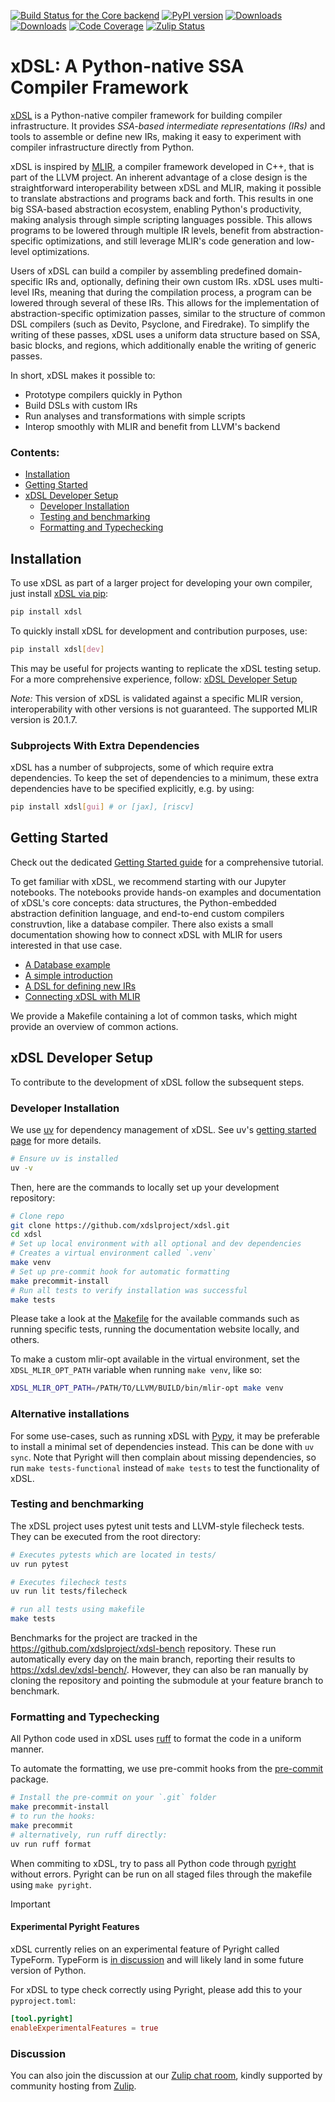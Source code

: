 <!-- markdownlint-disable-next-line MD041 -->
[![Build Status for the Core backend](https://github.com/xdslproject/xdsl/actions/workflows/ci-core.yml/badge.svg)](https://github.com/xdslproject/xdsl/actions/workflows/ci-core.yml?query=workflow%3A%22CI+-+Python+application%22++)
[![PyPI version](https://badge.fury.io/py/xdsl.svg)](https://badge.fury.io/py/xdsl)
[![Downloads](https://static.pepy.tech/badge/xdsl)](https://www.pepy.tech/projects/xdsl)
[![Downloads](https://static.pepy.tech/badge/xdsl/week)](https://pepy.tech/project/xdsl)
[![Code Coverage](https://codecov.io/gh/xdslproject/xdsl/main/graph/badge.svg)](https://codecov.io/gh/xdslproject/xdsl)
[![Zulip Status](https://img.shields.io/badge/chat-on%20zulip-%2336C5F0)](https://xdsl.zulipchat.com)

# xDSL: A Python-native SSA Compiler Framework

[xDSL](http://www.xdsl.dev) is a Python-native compiler framework for
building compiler infrastructure. It provides *SSA-based intermediate
representations (IRs)* and tools to assemble or define new IRs, making it
easy to experiment with compiler infrastructure directly from Python.  

xDSL is inspired by [MLIR](https://mlir.llvm.org/), a compiler framework developed
in C++, that is part of the LLVM project. An inherent advantage of a close design
is the straightforward interoperability between xDSL and MLIR, making it possible
to translate abstractions and programs back and forth. This results in one big
SSA-based abstraction ecosystem, enabling Python's productivity, making analysis
through simple scripting languages possible. This allows programs to be lowered
through multiple IR levels, benefit from abstraction-specific optimizations,
and still leverage MLIR's code generation and low-level optimizations.  

Users of xDSL can build a compiler by assembling predefined domain-specific IRs and,
optionally, defining their own custom IRs. xDSL uses multi-level IRs, meaning that
during the compilation process, a program can be lowered through several of these IRs.
This allows for the implementation of abstraction-specific optimization passes, similar to
the structure of common DSL compilers (such as Devito, Psyclone, and Firedrake).
To simplify the writing of these passes, xDSL uses a uniform data structure based on
SSA, basic blocks, and regions, which additionally enable the writing of generic
passes.

In short, xDSL makes it possible to:
  - Prototype compilers quickly in Python
  - Build DSLs with custom IRs
  - Run analyses and transformations with simple scripts  
  - Interop smoothly with MLIR and benefit from LLVM's backend   

### Contents:
- [Installation](#installation)
- [Getting Started](#getting-started)
- [xDSL Developer Setup](#xdsl-developer-setup)
  - [Developer Installation](#developer-installation)
  - [Testing and benchmarking](#testing-and-benchmarking)
  - [Formatting and Typechecking](#formatting-and-typechecking)

## Installation

To use xDSL as part of a larger project for developing your own compiler,
just install [xDSL via pip](https://pypi.org/project/xdsl/):

```bash
pip install xdsl
```

To quickly install xDSL for development and contribution purposes, use:

``` bash
pip install xdsl[dev]
```

This may be useful for projects wanting to replicate the xDSL testing setup.
For a more comprehensive experience, follow: [xDSL Developer Setup](#xdsl-developer-setup)

*Note:* This version of xDSL is validated against a specific MLIR version,
interoperability with other versions is not guaranteed. The supported
MLIR version is 20.1.7.

### Subprojects With Extra Dependencies

xDSL has a number of subprojects, some of which require extra dependencies.
To keep the set of dependencies to a minimum, these extra dependencies have to be specified explicitly, e.g. by using:

``` bash
pip install xdsl[gui] # or [jax], [riscv]
```

## Getting Started

Check out the dedicated [Getting Started guide](https://xdsl.readthedocs.io/stable/)
for a comprehensive tutorial.

To get familiar with xDSL, we recommend starting with our Jupyter notebooks. The
notebooks provide hands-on examples and documentation of xDSL's core concepts: data
structures, the Python-embedded abstraction definition language, and end-to-end custom
compilers construvtion, like a database compiler.
There also exists a small documentation showing how to connect xDSL with MLIR
for users interested in that use case.

- [A Database example](https://xdsl.dev/xdsl/lab/index.html?path=database_example.ipynb)
- [A simple introduction](https://xdsl.dev/xdsl/lab/index.html?path=tutorial.ipynb)
- [A DSL for defining new IRs](https://xdsl.dev/xdsl/lab/index.html?path=irdl.ipynb)
- [Connecting xDSL with MLIR](docs/guides/mlir_interoperation.md)

We provide a Makefile containing a lot of common tasks, which might provide
an overview of common actions.

## xDSL Developer Setup

To contribute to the development of xDSL follow the subsequent steps.

### Developer Installation

We use [uv](https://docs.astral.sh/uv/) for dependency management of xDSL.
See uv's [getting started page](https://docs.astral.sh/uv/getting-started/) for more
details.

```sh
# Ensure uv is installed
uv -v
```

Then, here are the commands to locally set up your development repository:

```sh
# Clone repo
git clone https://github.com/xdslproject/xdsl.git
cd xdsl
# Set up local environment with all optional and dev dependencies
# Creates a virtual environment called `.venv`
make venv
# Set up pre-commit hook for automatic formatting
make precommit-install
# Run all tests to verify installation was successful
make tests
```

Please take a look at the [Makefile](https://github.com/xdslproject/xdsl/blob/main/Makefile) for the available commands such as running specific tests, running the documentation website locally, and others.



To make a custom mlir-opt available in the virtual environment, set the
`XDSL_MLIR_OPT_PATH` variable when running `make venv`, like so:

``` bash
XDSL_MLIR_OPT_PATH=/PATH/TO/LLVM/BUILD/bin/mlir-opt make venv
```

### Alternative installations

For some use-cases, such as running xDSL with [Pypy](https://pypy.org/),
it may be preferable to install a minimal set of dependencies instead.
This can be done with `uv sync`. Note that Pyright will then complain
about missing dependencies, so run `make tests-functional` instead of
`make tests` to test the functionality of xDSL.

### Testing and benchmarking

The xDSL project uses pytest unit tests and LLVM-style filecheck tests. They can
be executed from the root directory:

```bash
# Executes pytests which are located in tests/
uv run pytest

# Executes filecheck tests
uv run lit tests/filecheck

# run all tests using makefile
make tests
```

Benchmarks for the project are tracked in the
<https://github.com/xdslproject/xdsl-bench> repository.
These run automatically every day on the main branch, reporting their results to <https://xdsl.dev/xdsl-bench/>.
However, they can also be ran manually by cloning the repository and pointing the
submodule at your feature branch to benchmark.

### Formatting and Typechecking

All Python code used in xDSL uses [ruff](https://docs.astral.sh/ruff/formatter/) to
format the code in a uniform manner.

To automate the formatting, we use pre-commit hooks from the
[pre-commit](https://pypi.org/project/pre-commit/) package.

```bash
# Install the pre-commit on your `.git` folder
make precommit-install
# to run the hooks:
make precommit
# alternatively, run ruff directly:
uv run ruff format
```

When commiting to xDSL, try to pass all Python code through [pyright](https://github.com/microsoft/pyright) without errors. Pyright can be run on all staged files through the
makefile using `make pyright`.

> [!IMPORTANT]
>
> #### Experimental Pyright Features
>
> xDSL currently relies on an experimental feature of Pyright called TypeForm.
> TypeForm is [in discussion](https://discuss.python.org/t/pep-747-typeexpr-type-hint-for-a-type-expression/55984)
> and will likely land in some future version of Python.
>
> For xDSL to type check correctly using Pyright, please add this to your `pyproject.toml`:
>
> ```toml
> [tool.pyright]
> enableExperimentalFeatures = true
> ```

### Discussion

You can also join the discussion at our [Zulip chat room](https://xdsl.zulipchat.com),
kindly supported by community hosting from [Zulip](https://zulip.com/).
